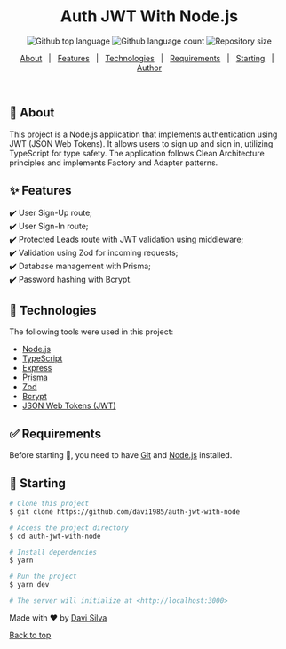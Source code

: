 <h1 align="center">Auth JWT With Node.js</h1>

<p align="center">
  <img alt="Github top language" src="https://img.shields.io/github/languages/top/davi1985/auth-jwt-with-node?color=56BEB8">

  <img alt="Github language count" src="https://img.shields.io/github/languages/count/davi1985/auth-jwt-with-node?color=56BEB8">

  <img alt="Repository size" src="https://img.shields.io/github/repo-size/davi1985/auth-jwt-with-node?color=56BEB8">

</p>

<p align="center">
  <a href="#dart-about">About</a> &#xa0; | &#xa0;
  <a href="#sparkles-features">Features</a> &#xa0; | &#xa0;
  <a href="#rocket-technologies">Technologies</a> &#xa0; | &#xa0;
  <a href="#white_check_mark-requirements">Requirements</a> &#xa0; | &#xa0;
  <a href="#checkered_flag-starting">Starting</a> &#xa0; | &#xa0;
  <a href="https://github.com/davi1985" target="_blank">Author</a>
</p>

<br>

## :dart: About

This project is a Node.js application that implements authentication using JWT (JSON Web Tokens). It allows users to sign up and sign in, utilizing TypeScript for type safety. The application follows Clean Architecture principles and implements Factory and Adapter patterns.

## :sparkles: Features

:heavy_check_mark: User Sign-Up route;\
:heavy_check_mark: User Sign-In route;\
:heavy_check_mark: Protected Leads route with JWT validation using middleware;\
:heavy_check_mark: Validation using Zod for incoming requests;\
:heavy_check_mark: Database management with Prisma;\
:heavy_check_mark: Password hashing with Bcrypt.

## :rocket: Technologies

The following tools were used in this project:

- [Node.js](https://nodejs.org/en/)
- [TypeScript](https://www.typescriptlang.org/)
- [Express](https://expressjs.com/)
- [Prisma](https://www.prisma.io/)
- [Zod](https://zod.dev/)
- [Bcrypt](https://www.npmjs.com/package/bcrypt)
- [JSON Web Tokens (JWT)](https://jwt.io/)

## :white_check_mark: Requirements

Before starting :checkered_flag:, you need to have [Git](https://git-scm.com) and [Node.js](https://nodejs.org/en/) installed.

## :checkered_flag: Starting

```bash
# Clone this project
$ git clone https://github.com/davi1985/auth-jwt-with-node

# Access the project directory
$ cd auth-jwt-with-node

# Install dependencies
$ yarn

# Run the project
$ yarn dev

# The server will initialize at <http://localhost:3000>
```

Made with :heart: by <a href="https://github.com/davi1985" target="_blank">Davi Silva</a>

<a href="#top">Back to top</a>

